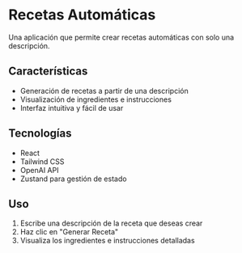 # Recetas Automáticas

Una aplicación que permite crear recetas automáticas con solo una descripción.

## Características

- Generación de recetas a partir de una descripción
- Visualización de ingredientes e instrucciones
- Interfaz intuitiva y fácil de usar

## Tecnologías

- React
- Tailwind CSS
- OpenAI API
- Zustand para gestión de estado

## Uso

1. Escribe una descripción de la receta que deseas crear
2. Haz clic en "Generar Receta"
3. Visualiza los ingredientes e instrucciones detalladas